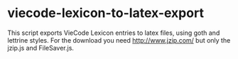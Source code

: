 # viecode-lexicon-to-latex-export

This script exports VieCode Lexicon entries to latex files, using goth and lettrine styles. For the download you need http://www.jzip.com/ but only the jzip.js and FileSaver.js.
